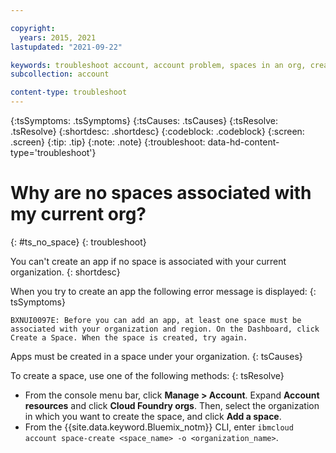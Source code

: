 ```yaml
---

copyright:
  years: 2015, 2021
lastupdated: "2021-09-22"

keywords: troubleshoot account, account problem, spaces in an org, create app
subcollection: account

content-type: troubleshoot
---
```


{:tsSymptoms: .tsSymptoms}
{:tsCauses: .tsCauses}
{:tsResolve: .tsResolve}
{:shortdesc: .shortdesc}
{:codeblock: .codeblock}
{:screen: .screen}
{:tip: .tip}
{:note: .note}
{:troubleshoot: data-hd-content-type='troubleshoot'}

# Why are no spaces associated with my current org?
{: #ts_no_space}
{: troubleshoot}

You can't create an app if no space is associated with your current organization.
{: shortdesc}

When you try to create an app the following error message is displayed:
{: tsSymptoms}

`BXNUI0097E: Before you can add an app, at least one space must be associated with your organization and region. On the Dashboard, click Create a Space. When the space is created, try again.`

Apps must be created in a space under your organization.
{: tsCauses}

To create a space, use one of the following methods:
{: tsResolve}

* From the console menu bar, click **Manage > Account**. Expand **Account resources** and click **Cloud Foundry orgs**. Then, select the organization in which you want to create the space, and click **Add a space**.
* From the {{site.data.keyword.Bluemix_notm}} CLI, enter `ibmcloud account space-create <space_name> -o <organization_name>`.
  
  
